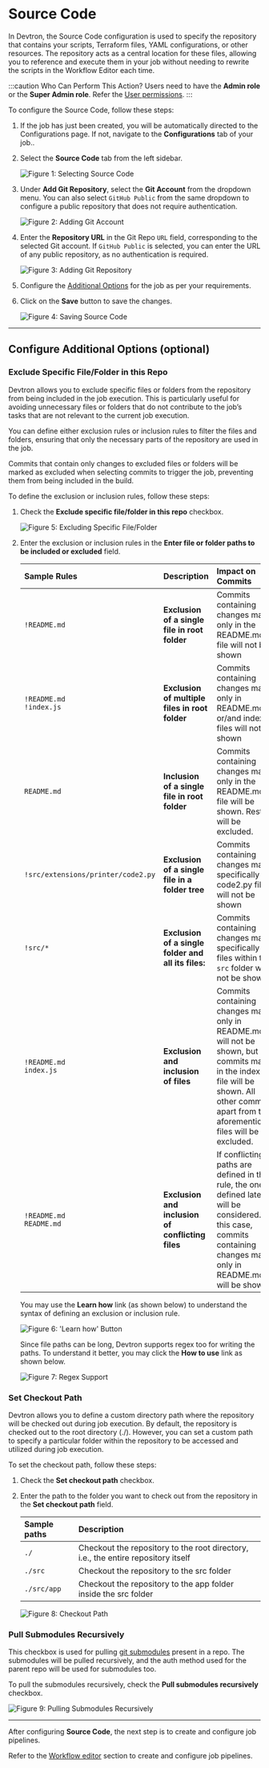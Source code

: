 # Source Code

In Devtron, the Source Code configuration is used to specify the repository that contains your scripts, Terraform files, YAML configurations, or other resources. The repository acts as a central location for these files, allowing you to reference and execute them in your job without needing to rewrite the scripts in the Workflow Editor each time.

:::caution Who Can Perform This Action?
Users need to have the **Admin role** or the **Super Admin role**.
Refer the [User permissions](../../global-configurations/authorization/user-access.md#roles-available-for-jobs).
:::

To configure the Source Code, follow these steps:

1. If the job has just been created, you will be automatically directed to the Configurations page. If not, navigate to the **Configurations** tab of your job..

2. Select the **Source Code** tab from the left sidebar.

    ![Figure 1: Selecting Source Code](https://devtron-public-asset.s3.us-east-2.amazonaws.com/images/create-job/source-code.jpg)

3. Under **Add Git Repository**, select the **Git Account** from the dropdown menu. You can also select `GitHub Public` from the same dropdown to configure a public repository that does not require authentication.

    ![Figure 2: Adding Git Account](https://devtron-public-asset.s3.us-east-2.amazonaws.com/images/create-job/source-code-git-account.jpg)

4. Enter the **Repository URL** in the Git Repo `URL` field, corresponding to the selected Git account. If `GitHub Public` is selected, you can enter the URL of any public repository, as no authentication is required. 

    ![Figure 3: Adding Git Repository](https://devtron-public-asset.s3.us-east-2.amazonaws.com/images/create-job/source-code-repo-url.jpg)

5. Configure the [Additional Options](#configure-additional-options-optional) for the job as per your requirements.

6. Click on the **Save** button to save the changes.

    ![Figure 4: Saving Source Code](https://devtron-public-asset.s3.us-east-2.amazonaws.com/images/create-job/source-code-save.jpg)

---

## Configure Additional Options (optional)

### Exclude Specific File/Folder in this Repo

Devtron allows you to exclude specific files or folders from the repository from being included in the job execution. This is particularly useful for avoiding unnecessary files or folders that do not contribute to the job’s tasks that are not relevant to the current job execution. 

You can define either exclusion rules or inclusion rules to filter the files and folders, ensuring that only the necessary parts of the repository are used in the job.

Commits that contain only changes to excluded files or folders will be marked as excluded when selecting commits to trigger the job, preventing them from being included in the build.

To define the exclusion or inclusion rules, follow these steps:

1. Check the **Exclude specific file/folder in this repo** checkbox.

    ![Figure 5: Excluding Specific File/Folder](https://devtron-public-asset.s3.us-east-2.amazonaws.com/images/create-job/source-code-exclude-files.jpg)

2. Enter the exclusion or inclusion rules in the **Enter file or folder paths to be included or excluded** field.

    | Sample Rules | Description | Impact on Commits |
    |:---|:---|:---|
    | `!README.md` | **Exclusion of a single file in root folder** | Commits containing changes made only in the README.md file will not be shown |
    | `!README.md` <br /> `!index.js` | **Exclusion of multiple files in root folder** |  Commits containing changes made only in README.md or/and index.js files will not be shown |
    |  `README.md` | **Inclusion of a single file in root folder** | Commits containing changes made only in the README.md file will be shown. Rest all will be excluded. |
    |  `!src/extensions/printer/code2.py` | **Exclusion of a single file in a folder tree** |Commits containing changes made specifically to code2.py file will not be shown |
    |  `!src/*` | **Exclusion of a single folder and all its files:** |Commits containing changes made specifically to files within the `src` folder will not be shown |
    |  `!README.md` <br /> `index.js` | **Exclusion and inclusion of files** | Commits containing changes made only in README.md will not be shown, but commits made in the index.js file will be shown. All other commits apart from the aforementioned files will be excluded. |
    |  `!README.md` <br /> `README.md` | **Exclusion and inclusion of conflicting files** | If conflicting paths are defined in the rule, the one defined later will be considered. In this case, commits containing changes made only in README.md will be shown. |


    You may use the **Learn how** link (as shown below) to understand the syntax of defining an exclusion or inclusion rule.

    ![Figure 6: 'Learn how' Button](https://devtron-public-asset.s3.us-east-2.amazonaws.com/images/create-job/source-code-learn-how.jpg)

    Since file paths can be long, Devtron supports regex too for writing the paths. To understand it better, you may click the **How to use** link as shown below.

    ![Figure 7: Regex Support](https://devtron-public-asset.s3.us-east-2.amazonaws.com/images/create-job/source-code-regex.jpg)


### Set Checkout Path

Devtron allows you to define a custom directory path where the repository will be checked out during job execution. By default, the repository is checked out to the root directory (./). However, you can set a custom path to specify a particular folder within the repository to be accessed and utilized during job execution.

To set the checkout path, follow these steps:

1. Check the **Set checkout path** checkbox.

2. Enter the path to the folder you want to check out from the repository in the **Set checkout path** field.

    |Sample paths|Description|
    |:---|:---|
    |`./`|Checkout the repository to the root directory, i.e., the entire repository itself|
    |`./src`|Checkout the repository to the src folder|
    |`./src/app`|Checkout the repository to the app folder inside the src folder|

    ![Figure 8: Checkout Path](https://devtron-public-asset.s3.us-east-2.amazonaws.com/images/create-job/source-code-checkout.jpg)

### Pull Submodules Recursively

This checkbox is used for pulling [git submodules](https://git-scm.com/book/en/v2/Git-Tools-Submodules) present in a repo. The submodules will be pulled recursively, and the auth method used for the parent repo will be used for submodules too.

To pull the submodules recursively, check the **Pull submodules recursively** checkbox.

![Figure 9: Pulling Submodules Recursively](https://devtron-public-asset.s3.us-east-2.amazonaws.com/images/create-job/source-code-pull.jpg)

---

After configuring **Source Code**, the next step is to create and configure job pipelines.

Refer to the [Workflow editor](./workflow-editor-job.md) section to create and configure job pipelines.
